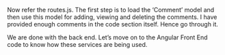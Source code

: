 Now refer the routes.js. The first step is to load the ‘Comment’ model and then use this model for adding, viewing and deleting the comments. I have provided enough comments in the code section itself. Hence go through it.


We are done with the back end. Let’s move on to the Angular Front End code to know how these services are being used.